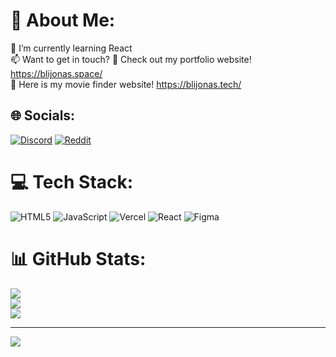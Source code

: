 # 💫 About Me:
🌱 I’m currently learning React<br>📫 Want to get in touch? 📄 Check out my portfolio website! https://blijonas.space/<br>🎥 Here is my movie finder website! https://blijonas.tech/


## 🌐 Socials:
[![Discord](https://img.shields.io/badge/Discord-%237289DA.svg?logo=discord&logoColor=white)](https://discord.gg/https://discord.gg/uHfMrFHG24) [![Reddit](https://img.shields.io/badge/Reddit-%23FF4500.svg?logo=Reddit&logoColor=white)](https://reddit.com/user/Blijonas) 

# 💻 Tech Stack:
![HTML5](https://img.shields.io/badge/html5-%23E34F26.svg?style=plastic&logo=html5&logoColor=white) ![JavaScript](https://img.shields.io/badge/javascript-%23323330.svg?style=plastic&logo=javascript&logoColor=%23F7DF1E) ![Vercel](https://img.shields.io/badge/vercel-%23000000.svg?style=plastic&logo=vercel&logoColor=white) ![React](https://img.shields.io/badge/react-%2320232a.svg?style=plastic&logo=react&logoColor=%2361DAFB) ![Figma](https://img.shields.io/badge/figma-%23F24E1E.svg?style=plastic&logo=figma&logoColor=white)
# 📊 GitHub Stats:
![](https://github-readme-stats.vercel.app/api?username=Balionelis&theme=dark&hide_border=true&include_all_commits=false&count_private=false)<br/>
![](https://github-readme-streak-stats.herokuapp.com/?user=Balionelis&theme=dark&hide_border=true)<br/>
![](https://github-readme-stats.vercel.app/api/top-langs/?username=Balionelis&theme=dark&hide_border=true&include_all_commits=false&count_private=false&layout=compact)

---
[![](https://visitcount.itsvg.in/api?id=Balionelis&icon=0&color=0)](https://visitcount.itsvg.in)

<!-- Proudly created with GPRM ( https://gprm.itsvg.in ) -->
